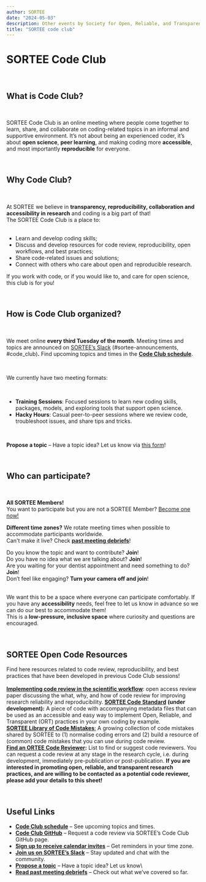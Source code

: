 ```yaml
---
author: SORTEE
date: "2024-05-03"
description: Other events by Society for Open, Reliable, and Transparent Ecology and Evolutionary biology (SORTEE)
title: "SORTEE code club"
---
```


# SORTEE Code Club  
&nbsp;  
  
## What is Code Club?  
&nbsp;  
  
SORTEE Code Club is an online meeting where people come together to learn, share, and collaborate on coding-related topics in an informal and supportive environment. It’s not about being an experienced coder, it’s about **open science**, **peer learning**, and making coding more **accessible**, and most importantly **reproducible**  for everyone.  
  
&nbsp;  

## Why Code Club?  

&nbsp;  
  
At SORTEE we believe in **transparency, reproducibility, collaboration and accessibility in research** and coding is a big part of that! 
&nbsp;  
The SORTEE Code Club is a place to:  
&nbsp;    
- Learn and develop coding skills;  
- Discuss and develop resources for code review, reproducibility, open workflows, and best practices;  
- Share code-related issues and solutions;  
- Connect with others who care about open and reproducible research.


If you work with code, or if you would like to, and care for open science, this club is for you!  

&nbsp;  
## How is Code Club organized?  

&nbsp;  
  
We meet online **every third Tuesday of the month**. Meeting times and topics are announced on [SORTEE’s Slack](https://www.sortee.org/join/) (\#sortee-announcements, \#code\_club)**.** Find upcoming topics and times in the [**Code Club schedule**](https://docs.google.com/spreadsheets/d/1rOOOE7ghPduwtFftG0DJJf0DXVigAdcmQ0xdEwbKQXo/edit?usp=sharing).  

&nbsp;  

We currently have two meeting formats:  

&nbsp;  
- **Training Sessions**: Focused sessions to learn new coding skills, packages, models, and exploring tools that support open science.  
- **Hacky Hours**: Casual peer-to-peer sessions where we review code, troubleshoot issues, and share tips and tricks.

&nbsp;  
  
**Propose a topic** – Have a topic idea? Let us know via [this form](https://forms.gle/eZy81dUymiZNJetu8)\!

&nbsp;  
## Who can participate?  
&nbsp;
  
**All SORTEE Members!**      
You want to participate but you are not a SORTEE Member? [Become one now\!](https://www.joinit.org/o/sortee/)  
  
**Different time zones?** We rotate meeting times when possible to accommodate participants worldwide.     
Can't make it live? Check [**past meeting debriefs**](https://www.sortee.org/tags/code-club)!  
  
Do you know the topic and want to contribute?  **Join**!   
Do you have no idea what we are talking about? 	**Join**!    
Are you waiting for your dentist appointment and need something to do? 	**Join**!    
Don’t feel like engaging? **Turn your camera off and join**!  
&nbsp;  

We want this to be a space where everyone can participate comfortably. 
If you have any **accessibility** needs, feel free to let us know in advance so we can do our best to accommodate them!  
This is a **low-pressure, inclusive space** where curiosity and questions are encouraged.

&nbsp;  
## SORTEE Open Code Resources  
  
Find here resources related to code review, reproducibility, and best practices that have been developed in previous Code Club sessions!  
&nbsp;   
**[Implementing code review in the scientific workflow](https://doi.org/10.1111/jeb.14230)**: open access review paper discussing the what, why, and how of code review for improving research reliability and reproducibility. 
[**SORTEE Code Standard**](https://github.com/SORTEE/CodeStandard) **(under development):** A piece of code with accompanying metadata files that can be used as an accessible and easy way to implement Open, Reliable, and Transparent (ORT) practices in your own coding by example.  
[**SORTEE Library of Code Mistakes**:](https://docs.google.com/presentation/d/12QN3WUc5v1Df7OArEox2U7l_N_qnHHuwzjCYiI4idC8/edit?usp=sharing) A growing collection of code mistakes shared by SORTEE to (1) normalise coding errors and (2) build a resource of (common) code mistakes that you can use during code review.    
[**Find an ORTEE Code Reviewer**](https://docs.google.com/spreadsheets/d/1eHdU8o0psUj6Y4dPxqA-uW8Fc8SQVwzY1BnEbXM5k54/edit?usp=sharing)**:** List to find or suggest code reviewers. You can request a code review at any stage in the research cycle, i.e. during development, immediately pre-publication or post-publication. **If you are interested in promoting open, reliable, and transparent research practices, and are willing to be contacted as a potential code reviewer, please add your details to this sheet!**  

&nbsp;  
  
## Useful Links  
  
* [**Code Club schedule**](https://docs.google.com/spreadsheets/d/1rOOOE7ghPduwtFftG0DJJf0DXVigAdcmQ0xdEwbKQXo/edit?usp=sharing) – See upcoming topics and times.    
* [**Code Club GitHub**](https://github.com/SORTEE/peer-code-review) – Request a code review via SORTEE’s Code Club GitHub page.    
* [**Sign up to receive calendar invites**](https://forms.gle/yKrEm6xAKZtom5kt7) – Get reminders in your time zone.    
* [**Join us on SORTEE’s Slack**](https://www.sortee.org/join/) – Stay updated and chat with the community.    
* [**Propose a topic**](https://forms.gle/eZy81dUymiZNJetu8) – Have a topic idea? Let us know\    
* [**Read past meeting debriefs**](https://www.sortee.org/tags/code-club) – Check out what we’ve covered so far.  
